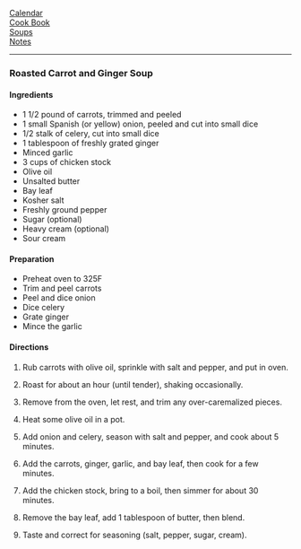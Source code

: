 [Calendar](https://github.com/vmsmith/EDT/blob/master/calendar.md)    
[Cook Book](https://github.com/vmsmith/CookBook/blob/master/README.md)     
[Soups](https://github.com/vmsmith/CookBook/blob/master/soups.md)   
 [Notes](https://github.com/vmsmith/CookBook/blob/master/soups.md)  

-----  

### Roasted Carrot and Ginger Soup  

#### Ingredients  

* 1 1/2 pound of carrots, trimmed and peeled  
* 1 small Spanish (or yellow) onion, peeled and cut into small dice
* 1/2 stalk of celery, cut into small dice 
* 1 tablespoon of freshly grated ginger  
* Minced garlic  
* 3 cups of chicken stock  
* Olive oil  
* Unsalted butter
* Bay leaf  
* Kosher salt  
* Freshly ground pepper  
* Sugar (optional)  
* Heavy cream (optional)  
* Sour cream  

#### Preparation  

* Preheat oven to 325F
* Trim and peel carrots  
* Peel and dice onion  
* Dice celery  
* Grate ginger  
* Mince the garlic  
 
#### Directions  

1. Rub carrots with olive oil, sprinkle with salt and pepper, and put in oven.   

2. Roast for about an hour (until tender), shaking occasionally.  

3. Remove from the oven, let rest, and trim any over-caremalized pieces.

4. Heat some olive oil in a pot.  

5. Add onion and celery, season with salt and pepper, and cook about 5 minutes. 

6. Add the carrots, ginger, garlic, and bay leaf, then cook for a few minutes.  

7. Add the chicken stock, bring to a boil, then simmer for about 30 minutes.  

8. Remove the bay leaf, add 1 tablespoon of butter, then blend.  

9. Taste and correct for seasoning (salt, pepper, sugar, cream).
